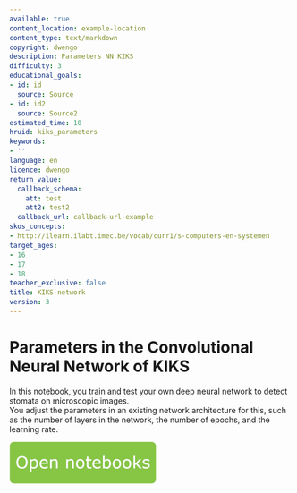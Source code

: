 ```yaml
---
available: true
content_location: example-location
content_type: text/markdown
copyright: dwengo
description: Parameters NN KIKS
difficulty: 3
educational_goals:
- id: id
  source: Source
- id: id2
  source: Source2
estimated_time: 10
hruid: kiks_parameters
keywords:
- ''
language: en
licence: dwengo
return_value:
  callback_schema:
    att: test
    att2: test2
  callback_url: callback-url-example
skos_concepts:
- http://ilearn.ilabt.imec.be/vocab/curr1/s-computers-en-systemen
target_ages:
- 16
- 17
- 18
teacher_exclusive: false
title: KIKS-network
version: 3
---
```

# Parameters in the Convolutional Neural Network of KIKS
In this notebook, you train and test your own deep neural network to detect stomata on microscopic images.<br>You adjust the parameters in an existing network architecture for this, such as the number of layers in the network, the number of epochs, and the learning rate.



[![](embed/Knop.png "Button")](https://kiks.ilabt.imec.be/jupyterhub/?id=1720 "Parameters")
